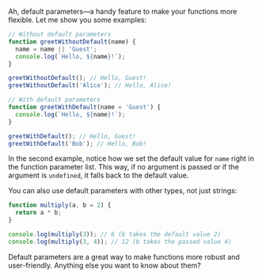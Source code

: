 Ah, default parameters—a handy feature to make your functions more flexible. Let me show you some examples:

```javascript
// Without default parameters
function greetWithoutDefault(name) {
  name = name || 'Guest';
  console.log(`Hello, ${name}!`);
}

greetWithoutDefault(); // Hello, Guest!
greetWithoutDefault('Alice'); // Hello, Alice!

// With default parameters
function greetWithDefault(name = 'Guest') {
  console.log(`Hello, ${name}!`);
}

greetWithDefault(); // Hello, Guest!
greetWithDefault('Bob'); // Hello, Bob!
```

In the second example, notice how we set the default value for `name` right in the function parameter list. This way, if no argument is passed or if the argument is `undefined`, it falls back to the default value.

You can also use default parameters with other types, not just strings:

```javascript
function multiply(a, b = 2) {
  return a * b;
}

console.log(multiply(3)); // 6 (b takes the default value 2)
console.log(multiply(3, 4)); // 12 (b takes the passed value 4)
```

Default parameters are a great way to make functions more robust and user-friendly. Anything else you want to know about them?
